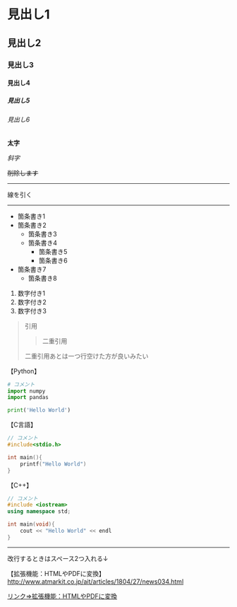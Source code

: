 # 見出し1
## 見出し2
### 見出し3
#### 見出し4
##### 見出し5
###### 見出し6

**太字**

*斜字*

~~削除します~~

***
線を引く

---

* 箇条書き1
* 箇条書き2
  * 箇条書き3
  * 箇条書き4
    * 箇条書き5
    * 箇条書き6
* 箇条書き7
    * 箇条書き8

1. 数字付き1
1. 数字付き2
1. 数字付き3

> 引用
>> 二重引用
>
> 二重引用あとは一つ行空けた方が良いみたい
>

【Python】
```python
# コメント
import numpy
import pandas

print('Hello World')
```
【C言語】
```c
// コメント
#include<stdio.h>

int main(){
    printf("Hello World")
}
```

【C++】
```c++
// コメント
#include <iostream>
using namespace std;

int main(void){
    cout << "Hello World" << endl
}
```
---

改行するときはスペース2つ入れる↓

【拡張機能：HTMLやPDFに変換】  
http://www.atmarkit.co.jp/ait/articles/1804/27/news034.html

[リンク⇒拡張機能：HTMLやPDFに変換](http://www.atmarkit.co.jp/ait/articles/1804/27/news034.html)
